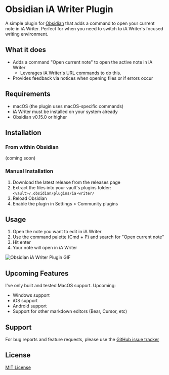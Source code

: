 # Obsidian iA Writer Plugin

A simple plugin for [Obsidian](https://obsidian.md) that adds a command to open your current note in iA Writer. Perfect for when you need to switch to iA Writer's focused writing environment.

## What it does
- Adds a command "Open current note" to open the active note in iA Writer
    - Leverages [iA Writer's URL commands](https://ia.net/writer/support/help/url-commands) to do this.
- Provides feedback via notices when opening files or if errors occur

## Requirements

- macOS (the plugin uses macOS-specific commands)
- iA Writer must be installed on your system already
- Obsidian v0.15.0 or higher

## Installation

### From within Obsidian
(coming soon)

### Manual Installation

1. Download the latest release from the releases page
2. Extract the files into your vault's plugins folder: `<vault>/.obsidian/plugins/ia-writer/`
3. Reload Obsidian
4. Enable the plugin in Settings > Community plugins

## Usage

1. Open the note you want to edit in iA Writer
2. Use the command palette (Cmd + P) and search for "Open current note"
3. Hit enter
4. Your note will open in iA Writer

![Obsidian iA Writer Plugin GIF](./demo.gif)

## Upcoming Features

I've only built and tested MacOS support. Upcoming:

- Windows support
- iOS support
- Android support
- Support for other markdown editors (Bear, Cursor, etc)

## Support
For bug reports and feature requests, please use the [GitHub issue tracker](https://github.com/seanrose/obsidian-ia-writer/issues)

## License

[MIT License](LICENSE)
